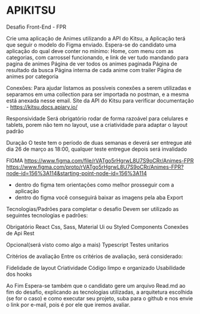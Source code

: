 # APIKITSU

Desafio Front-End - FPR

Crie uma aplicação de Animes utilizando a API do Kitsu, a Aplicação terá que seguir o modelo do Figma enviado.
Espera-se do candidato uma aplicação do qual deve conter no mínimo:
Home, com menu com as categorias, com carrossel funcionando, e link de ver tudo mandando para pagina de animes
Página de ver todos os animes paginada
Página de resultado da busca
Página interna de cada anime com trailer
Página de animes por categoria

Conexões:
Para ajudar listamos as possíveis conexões a serem utilizadas e separamos em uma collection para ser importada no postman, e a mesma está anexada nesse email.
Site da API do Kitsu para verificar documentação - https://kitsu.docs.apiary.io/

Responsividade
Será obrigatório rodar de forma razoável para celulares e tablets, porem não tem no layout, use a criatividade para adaptar o layout padrão

Duração
O teste tem o período de duas semanas e deverá ser entregue até dia 26 de março as 18:00, qualquer teste entregue depois será invalidado

FIGMA
https://www.figma.com/file/rVATgo5rHgrwL8U7S9oCRr/Animes-FPR
https://www.figma.com/proto/rVATgo5rHgrwL8U7S9oCRr/Animes-FPR?node-id=156%3A114&starting-point-node-id=156%3A114

- dentro do figma tem orientações como melhor prosseguir com a aplicação
- dentro do figma você conseguirá baixar as imagens pela aba Export

Tecnologias/Padrões para completar o desafio
Devem ser utilizado as seguintes tecnologias e padrões:

Obrigatório
React
Css, Sass, Material Ui ou Styled Components
Conexões de Api Rest

Opcional(será visto como algo a mais)
Typescript
Testes unitarios

Critérios de avaliação
Entre os critérios de avaliação, será considerado:

Fidelidade de layout
Criatividade
Código limpo e organizado
Usabilidade dos hooks


Ao Fim
Espera-se também que o candidato gere um arquivo Read.md ao fim do desafio, explicando as tecnologias utilizadas,
a arquitetura escolhida (se for o caso) e como executar seu projeto, suba para o github e nos envie o link por e-mail, pois é por ele que iremos avaliar.
